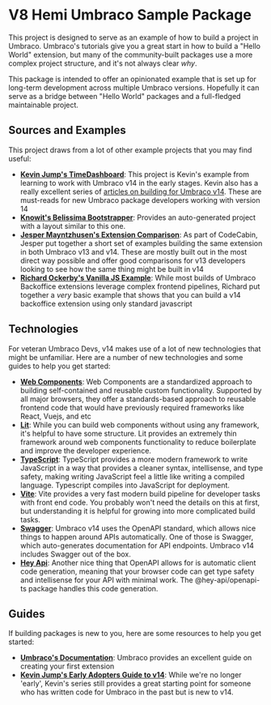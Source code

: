 # V8 Hemi Umbraco Sample Package

This project is designed to serve as an example of how to build a project in Umbraco.
Umbraco's tutorials give you a great start in how to build a "Hello World" extension, but many of the 
community-built packages use a more complex project structure, and it's not always clear _why_. 

This package is intended to offer an opinionated example that is set up for long-term development across 
multiple Umbraco versions. Hopefully it can serve as a bridge between "Hello World" packages and a
full-fledged maintainable project. 

## Sources and Examples

This project draws from a lot of other example projects that you may find useful: 

* **[Kevin Jump's TimeDashboard](kjtd)**: This project is Kevin's example from learning to work with Umbraco v14 in the 
  early stages. Kevin also has a really excellent series of [articles on building for Umbraco v14](kjguide). 
  These are must-reads for new Umbraco package developers working with version 14
* **[Knowit's Belissima Bootstrapper](knowit)**: Provides an auto-generated project with a layout similar to this one.
* **[Jesper Mayntzhusen's Extension Comparison](jmcompare)**: As part of CodeCabin, Jesper put together a short set of 
  examples building the same extension in both Umbraco v13 and v14. These are mostly built out in the most direct way 
  possible and offer good comparisons for v13 developers looking to see how the same thing might be built in v14
* **[Richard Ockerby's Vanilla JS Example](rosimple)**: While most builds of Umbraco Backoffice extensions leverage 
  complex frontend pipelines, Richard put together a _very_ basic example that shows that you can build a v14 
  backoffice extension using only standard javascript

## Technologies

For veteran Umbraco Devs, v14 makes use of a lot of new technologies that might be unfamiliar. Here are a number of new 
technologies and some guides to help you get started:

* **[Web Components](wc)**: Web Components are a standardized approach to building self-contained and reusable custom 
  functionality. Supported by all major browsers, they offer a standards-based approach to reusable frontend code that 
  would have previously required frameworks like React, Vuejs, and etc
* **[Lit](lit)**: While you can build web components without using any framework, it's helpful to have some structure. 
  Lit provides an extremely thin framework around web components functionality to reduce boilerplate and improve the 
  developer experience.
* **[TypeScript](ts)**: TypeScript provides a more modern framework to write JavaScript in a way that provides a cleaner
  syntax, intellisense, and type safety, making writing JavaScript feel a little like writing a compiled language. 
  Typescript compiles into JavaScript for deployment.
* **[Vite](vite)**: Vite provides a very fast modern build pipeline for developer tasks with front end code. You probably
  won't need the details on this at first, but understanding it is helpful for growing into more complicated build tasks.
* **[Swagger](swag)**: Umbraco v14 uses the OpenAPI standard, which allows nice things to happen around APIs automatically.
  One of those is Swagger, which auto-generates documentation for API endpoints. Umbraco v14 includes Swagger out of the box.
* **[Hey Api](hey)**: Another nice thing that OpenAPI allows for is automatic client code generation, meaning
  that your browser code can get type safety and intellisense for your API with minimal work. The @hey-api/openapi-ts 
  package handles this code generation.

## Guides

If building packages is new to you, here are some resources to help you get started: 

* **[Umbraco's Documentation](ug)**: Umbraco provides an excellent guide on creating your first extension
* **[Kevin Jump's Early Adopters Guide to v14](kj1)**: While we're no longer 'early', Kevin's series still provides a
great starting point for someone who has written code for Umbraco in the past but is new to v14.


[kjtd]:https://github.com/KevinJump/TimeDashboard
[kjguide]:https://dev.to/kevinjump/series
[knowit]:https://github.com/KXCPH/Knowit.Umbraco.Bellissima.Bootstrapper
[jmcompare]:https://github.com/jemayn/ExtensionComparisons
[rosimple]:https://github.com/Rockerby/Umbraco-14-Sample-Package

[wc]:https://www.webcomponents.org/introduction
[lit]:https://lit.dev/docs/getting-started/
[ts]:https://www.typescriptlang.org/docs/handbook/typescript-in-5-minutes.html
[vite]:https://vitejs.dev/guide/
[swag]:https://swagger.io/
[hey]:https://heyapi.vercel.app/

[ug]:https://docs.umbraco.com/umbraco-cms/tutorials/creating-your-first-extension#extension-with-vite-typescript-and-lit
[kj1]:https://dev.to/kevinjump/early-adoptors-guide-to-umbraco-v14-package-structure-3i67